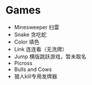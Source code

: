 # Games
* Minesweeper 扫雷
* Snake 贪吃蛇
* Color 填色
* Link 连连看（无洗牌）
* Jump 横版跳跃游戏，暂未取名
* Picross
* Bulls and Cows
* 狼人kill专用发牌器
